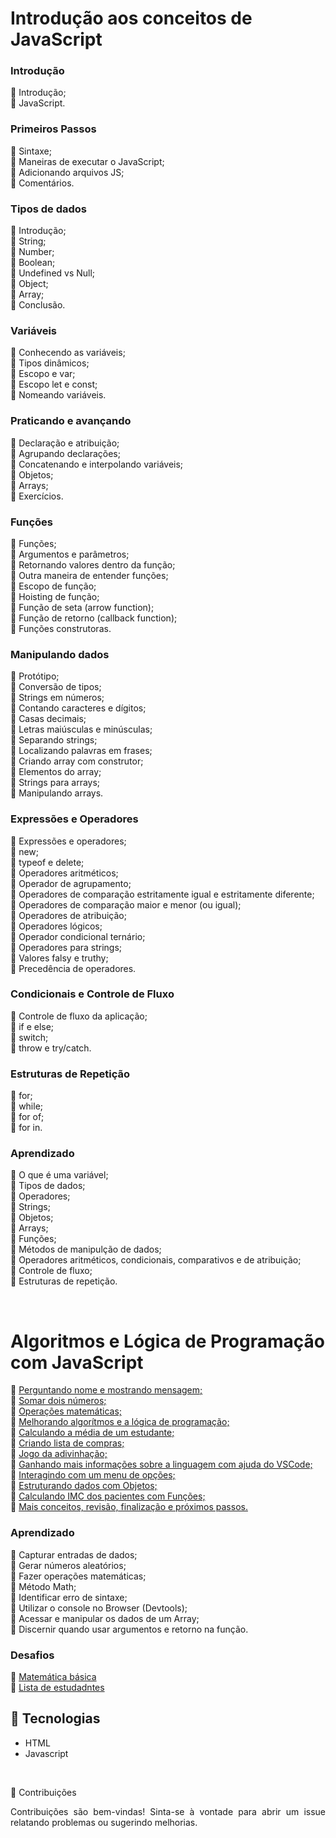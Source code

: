# Introdução aos conceitos de JavaScript
### Introdução
🔸 Introdução; <br>
🔸 JavaScript. <br>

### Primeiros Passos
🔸 Sintaxe; <br>
🔸 Maneiras de executar o JavaScript; <br>
🔸 Adicionando arquivos JS; <br>
🔸 Comentários. <br>

### Tipos de dados
🔸 Introdução; <br>
🔸 String; <br>
🔸 Number; <br>
🔸 Boolean; <br>
🔸 Undefined vs Null; <br>
🔸 Object; <br>
🔸 Array; <br>
🔸 Conclusão. <br>

### Variáveis
🔸 Conhecendo as variáveis; <br>
🔸 Tipos dinâmicos; <br>
🔸 Escopo e var; <br>
🔸 Escopo let e const; <br>
🔸 Nomeando variáveis. <br>

### Praticando e avançando
🔸 Declaração e atribuição; <br>
🔸 Agrupando declarações; <br>
🔸 Concatenando e interpolando variáveis; <br>
🔸 Objetos; <br>
🔸 Arrays; <br>
🔸 Exercícios. <br>

### Funções
🔸 Funções; <br>
🔸 Argumentos e parâmetros; <br>
🔸 Retornando valores dentro da função; <br>
🔸 Outra maneira de entender funções; <br>
🔸 Escopo de função; <br>
🔸 Hoisting de função; <br>
🔸 Função de seta (arrow function); <br>
🔸 Função de retorno (callback function); <br>
🔸 Funções construtoras. <br>

### Manipulando dados
🔸 Protótipo; <br>
🔸 Conversão de tipos; <br>
🔸 Strings em números; <br>
🔸 Contando caracteres e dígitos; <br>
🔸 Casas decimais; <br>
🔸 Letras maiúsculas e minúsculas; <br>
🔸 Separando strings; <br>
🔸 Localizando palavras em frases; <br>
🔸 Criando array com construtor; <br>
🔸 Elementos do array; <br>
🔸 Strings para arrays; <br>
🔸 Manipulando arrays. <br>

### Expressões e Operadores
🔸 Expressões e operadores; <br>
🔸 new; <br>
🔸 typeof e delete; <br>
🔸 Operadores aritméticos; <br>
🔸 Operador de agrupamento; <br>
🔸 Operadores de comparação estritamente igual e estritamente diferente; <br>
🔸 Operadores de comparação maior e menor (ou igual); <br>
🔸 Operadores de atribuição; <br>
🔸 Operadores lógicos; <br>
🔸 Operador condicional ternário; <br>
🔸 Operadores para strings; <br>
🔸 Valores falsy e truthy; <br>
🔸 Precedência de operadores. <br>

### Condicionais e Controle de Fluxo
🔸 Controle de fluxo da aplicação; <br>
🔸 if e else; <br>
🔸 switch; <br>
🔸 throw e try/catch. <br>

### Estruturas de Repetição
🔸 for; <br>
🔸 while; <br>
🔸 for of; <br>
🔸 for in. <br>

### Aprendizado
🔹 O que é uma variável; <br>
🔹 Tipos de dados; <br>
🔹 Operadores; <br>
🔹 Strings; <br>
🔹 Objetos; <br>
🔹 Arrays; <br>
🔹 Funções; <br>
🔹 Métodos de manipulção de dados; <br>
🔹 Operadores aritméticos, condicionais, comparativos e de atribuição; <br>
🔹 Controle de fluxo; <br>
🔹 Estruturas de repetição. <br>


<br>

# Algoritmos e Lógica de Programação com JavaScript

🔸 [Perguntando nome e mostrando mensagem;](Link_do_url) <br>
🔸 [Somar dois números;](Link_do_url) <br>
🔸 [Operações matemáticas;](Link_do_url) <br>
🔸 [Melhorando algorítmos e a lógica de programação;](Link_do_url) <br>
🔸 [Calculando a média de um estudante;](Link_do_url) <br>
🔸 [Criando lista de compras;](Link_do_url) <br>
🔸 [Jogo da adivinhação;](Link_do_url) <br>
🔸 [Ganhando mais informações sobre a linguagem com ajuda do VSCode;](Link_do_url) <br>
🔸 [Interagindo com um menu de opções;](Link_do_url) <br>
🔸 [Estruturando dados com Objetos;](Link_do_url) <br>
🔸 [Calculando IMC dos pacientes com Funções;](Link_do_url) <br>
🔸 [Mais conceitos, revisão, finalização e próximos passos.](Link_do_url)

### Aprendizado
🔹 Capturar entradas de dados; <br>
🔹 Gerar números aleatórios; <br>
🔹 Fazer operações matemáticas; <br>
🔹 Método Math; <br>
🔹 Identificar erro de sintaxe; <br>
🔹 Utilizar o console no Browser (Devtools); <br>
🔹 Acessar e manipular os dados de um Array; <br>
🔹 Discernir quando usar argumentos e retorno na função. <br>

### Desafios
🎯 [Matemática básica](URL_do_link)<br>
🎯 [Lista de estudadntes](URL_do_link)<br>


## 🚀 Tecnologias
<ul>
    <li>HTML</li>
    <li>Javascript</li>
</ul>

<br>

🤝 Contribuições
 <p align="justify">Contribuições são bem-vindas! Sinta-se à vontade para abrir um issue relatando problemas ou sugerindo melhorias.</p>